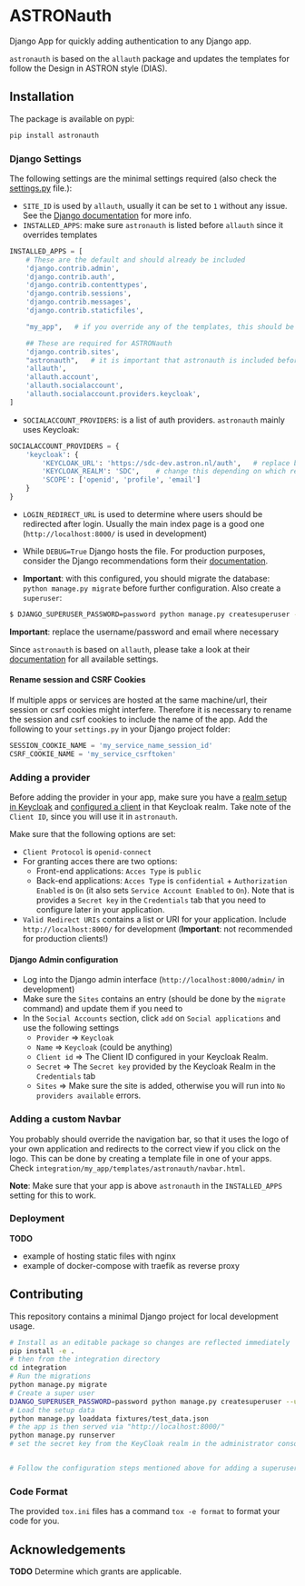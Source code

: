 # ASTRONauth

Django App for quickly adding authentication to any Django app.

`astronauth` is based on the `allauth` package and updates the templates for follow the Design in ASTRON style (DIAS).

## Installation

The package is available on pypi:

```bash
pip install astronauth
```

### Django Settings

The following settings are the minimal settings required (also check the [settings.py](integration/integration/settings.py) file.):

- `SITE_ID` is used by `allauth`, usually it can be set to `1` without any issue. See the [Django documentation](https://docs.djangoproject.com/en/4.1/ref/contrib/sites/) for more info.
- `INSTALLED_APPS`: make sure `astronauth` is listed before `allauth` since it overrides templates
```python
INSTALLED_APPS = [
    # These are the default and should already be included
    'django.contrib.admin',
    'django.contrib.auth',
    'django.contrib.contenttypes',
    'django.contrib.sessions',
    'django.contrib.messages',
    'django.contrib.staticfiles',

    "my_app",   # if you override any of the templates, this should be here (e.g. custom navigation bar)

    ## These are required for ASTRONauth
    'django.contrib.sites',
    "astronauth",   # it is important that astronauth is included before allauth
    'allauth',
    'allauth.account',
    'allauth.socialaccount',
    'allauth.socialaccount.providers.keycloak',
]
```
- `SOCIALACCOUNT_PROVIDERS`: is a list of auth providers. `astronauth` mainly uses Keycloak:
```python
SOCIALACCOUNT_PROVIDERS = {
    'keycloak': {
        'KEYCLOAK_URL': 'https://sdc-dev.astron.nl/auth',   # replace by https://keycloak.astron.nl/auth for production
        'KEYCLOAK_REALM': 'SDC',    # change this depending on which realm to use
        'SCOPE': ['openid', 'profile', 'email']
    }
}
```

- `LOGIN_REDIRECT_URL` is used to determine where users should be redirected after login. Usually the main index page is a good one (`http://localhost:8000/` is used in development)

- While `DEBUG=True` Django hosts the file. For production purposes, consider the Django recommendations form their [documentation](https://docs.djangoproject.com/en/4.1/howto/static-files/deployment/).

- **Important**: with this configured, you should migrate the database: `python manage.py migrate` before further configuration. Also create a `superuser`:

```bash
$ DJANGO_SUPERUSER_PASSWORD=password python manage.py createsuperuser --username admin --email no-reply@example.com --noinput
```

**Important**: replace the username/password and email where necessary


Since `astronauth` is based on `allauth`, please take a look at their [documentation](https://django-allauth.readthedocs.io/en/latest/installation.html) for all available settings.

#### Rename session and CSRF Cookies

If multiple apps or services are hosted at the same machine/url, their session or csrf cookies might interfere.
Therefore it is necessary to rename the session and csrf cookies to include the name of the app.
Add the following to your `settings.py` in your Django project folder:

```python
SESSION_COOKIE_NAME = 'my_service_name_session_id'
CSRF_COOKIE_NAME = 'my_service_csrftoken'
```

### Adding a provider

Before adding the provider in your app, make sure you have a [realm setup in Keycloak](https://www.keycloak.org/docs/13.0/getting_started/#creating-a-realm-and-a-user) and [configured a client](https://www.keycloak.org/docs/13.0/getting_started/#registering-the-wildfly-application) in that Keycloak realm. Take note of the `Client ID`, since you will use it in `astronauth`.

Make sure that the following options are set:
- `Client Protocol` is `openid-connect`
- For granting acces there are two options:
  - Front-end applications: `Acces Type` is `public`
  - Back-end applications: `Acces Type` is `confidential` + `Authorization Enabled` is `On` (it also sets `Service Account Enabled` to `On`). Note that is provides a `Secret key` in the `Credentials` tab that you need to configure later in your application.
- `Valid Redirect URIs` contains a list or URI for your application. Include `http://localhost:8000/` for development (**Important**: not recommended for production clients!)

#### Django Admin configuration

- Log into the Django admin interface (`http://localhost:8000/admin/` in development)
- Make sure the `Sites` contains an entry (should be done by the `migrate` command) and update them if you need to
- In the `Social Accounts` section, click `add` on `Social applications` and use the following settings
  - `Provider` => `Keycloak`
  - `Name` => `Keycloak` (could be anything)
  - `Client id` => The Client ID configured in your Keycloak Realm.
  - `Secret` => The `Secret key` provided by the Keycloak Realm in the `Credentials` tab
  - `Sites` => Make sure the site is added, otherwise you will run into `No providers available` errors.

### Adding a custom Navbar

You probably should override the navigation bar, so that it uses the logo of your own application and redirects to the correct view if you click on the logo.
This can be done by creating a template file in one of your apps. Check `integration/my_app/templates/astronauth/navbar.html`.

**Note**: Make sure that your app is above `astronauth` in the `INSTALLED_APPS` setting for this to work.

### Deployment

**TODO**
- example of hosting static files with nginx
- example of docker-compose with traefik as reverse proxy


## Contributing

This repository contains a minimal Django project for local development usage.

```bash
# Install as an editable package so changes are reflected immediately
pip install -e .
# then from the integration directory
cd integration
# Run the migrations
python manage.py migrate
# Create a super user
DJANGO_SUPERUSER_PASSWORD=password python manage.py createsuperuser --username admin --email no-reply@example.com --noinput
# Load the setup data
python manage.py loaddata fixtures/test_data.json
# the app is then served via "http://localhost:8000/"
python manage.py runserver
# set the secret key from the KeyCloak realm in the administrator console for the Social Application Keycloak


# Follow the configuration steps mentioned above for adding a superuser and configuring a client.
```

### Code Format

The provided `tox.ini` files has a command `tox -e format` to format your code for you.

## Acknowledgements

**TODO** Determine which grants are applicable.
